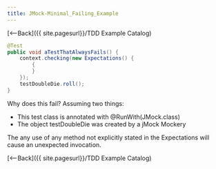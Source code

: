 ```yaml
---
title: JMock-Minimal_Failing_Example
---
```

[<--Back]({{ site.pagesurl}}/TDD Example Catalog)

```java
@Test
public void aTestThatAlwaysFails() {
    context.checking(new Expectations() {
        {
        }
    });
    testDoubleDie.roll();
}
```

Why does this fail? Assuming two things:
* This test class is annotated with @RunWith(JMock.class)
* The object testDoubleDie was created by a jMock Mockery

The any use of any method not explicitly stated in the Expectations will cause an unexpected invocation.

[<--Back]({{ site.pagesurl}}/TDD Example Catalog) 
